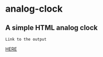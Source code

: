 # analog-clock

## A simple HTML analog clock

```html
Link to the output

```

[HERE](https://alstonf.github.io/analog-clock)

